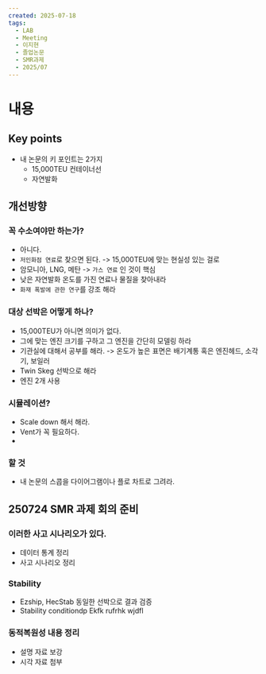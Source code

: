 ```yaml
---
created: 2025-07-18
tags:
  - LAB
  - Meeting
  - 이지현
  - 졸업논문
  - SMR과제
  - 2025/07
---
```

# 내용
## Key points
- 내 논문의 키 포인트는 2가지
	- 15,000TEU 컨테이너선
	- 자연발화

## 개선방향
### 꼭 수소여야만 하는가?
- 아니다.
- `저인화점 연료`로 찾으면 된다. -> 15,000TEU에 맞는 현실성 있는 걸로
- 암모니아, LNG, 메탄 -> `가스 연료` 인 것이 핵심
- 낮은 자연발화 온도를 가진 연료나 물질을 찾아내라
- `화재 폭발에 관한 연구`를 강조 해라

### 대상 선박은 어떻게 하나?
- 15,000TEU가 아니면 의미가 없다.
- 그에 맞는 엔진 크기를 구하고 그 엔진을 간단히 모델링 하라
- 기관실에 대해서 공부를 해라. 
  -> 온도가 높은 표면은 배기계통 혹은 엔진헤드, 소각기, 보일러
- Twin Skeg 선박으로 해라
- 엔진 2개 사용

### 시뮬레이션?
- Scale down 해서 해라.
- Vent가 꼭 필요하다.
- 

### 할 것
- 내 논문의 스콥을 다이어그램이나 플로 차트로 그려라.

## 250724 SMR 과제 회의 준비 
### 이러한 사고 시나리오가 있다.
- 데이터 통계 정리
- 사고 시나리오 정리

### Stability
- Ezship, HecStab 동일한 선박으로 결과 검증
- Stability conditiondp Ekfk rufrhk wjdfl

### 동적복원성 내용 정리
- 설명 자료 보강
- 시각 자료 첨부